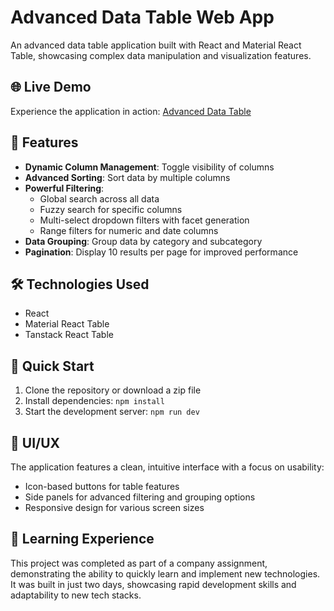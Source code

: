 # Advanced Data Table Web App

An advanced data table application built with React and Material React Table, showcasing complex data manipulation and visualization features.

## 🌐 Live Demo

Experience the application in action: [Advanced Data Table](https://66795c4ccf35c4ab2398f655--lighthearted-granita-9aaf43.netlify.app/)

## 🚀 Features

- **Dynamic Column Management**: Toggle visibility of columns
- **Advanced Sorting**: Sort data by multiple columns
- **Powerful Filtering**:
  - Global search across all data
  - Fuzzy search for specific columns
  - Multi-select dropdown filters with facet generation
  - Range filters for numeric and date columns
- **Data Grouping**: Group data by category and subcategory
- **Pagination**: Display 10 results per page for improved performance

## 🛠️ Technologies Used

- React
- Material React Table
- Tanstack React Table


## 🚀 Quick Start

1. Clone the repository or download a zip file
2. Install dependencies: `npm install`
3. Start the development server: `npm run dev`

## 🎨 UI/UX

The application features a clean, intuitive interface with a focus on usability:

- Icon-based buttons for table features
- Side panels for advanced filtering and grouping options
- Responsive design for various screen sizes

## 🧠 Learning Experience

This project was completed as part of a company assignment, demonstrating the ability to quickly learn and implement new technologies. It was built in just two days, showcasing rapid development skills and adaptability to new tech stacks.
